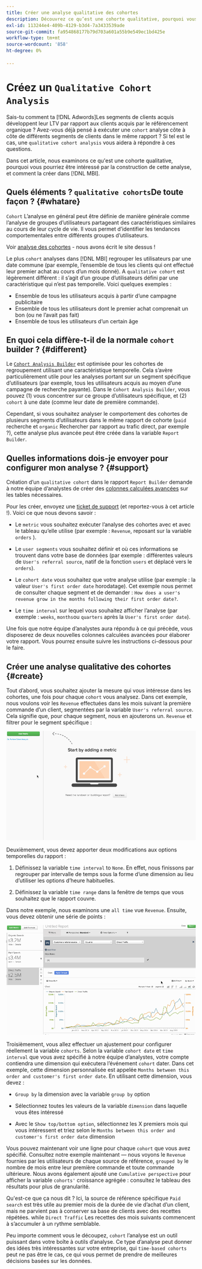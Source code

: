 ```yaml
---
title: Créer une analyse qualitative des cohortes
description: Découvrez ce qu’est une cohorte qualitative, pourquoi vous pourriez être intéressé par la création de cette analyse et comment la créer dans [!DNL MBI].
exl-id: 113244e4-409b-4129-b3d4-7a3433539ade
source-git-commit: fa954868177b79d703a601a55b9e549ec1bd425e
workflow-type: tm+mt
source-wordcount: '858'
ht-degree: 0%

---
```


# Créez un `Qualitative Cohort Analysis`

Sais-tu comment ta [!DNL Adwords]Les segments de clients acquis développent leur LTV par rapport aux clients acquis par le référencement organique ? Avez-vous déjà pensé à exécuter une `cohort` analyse côte à côte de différents segments de clients dans le même rapport ? Si tel est le cas, une `qualitative cohort analysis` vous aidera à répondre à ces questions.

Dans cet article, nous examinons ce qu&#39;est une cohorte qualitative, pourquoi vous pourriez être intéressé par la construction de cette analyse, et comment la créer dans [!DNL MBI].

## Quels éléments ? `qualitative cohorts`De toute façon ? {#whatare}

`Cohort` L’analyse en général peut être définie de manière générale comme l’analyse de groupes d’utilisateurs partageant des caractéristiques similaires au cours de leur cycle de vie. Il vous permet d’identifier les tendances comportementales entre différents groupes d’utilisateurs.

Voir [analyse des cohortes](https://www.cohortanalysis.com/) - nous avons écrit le site dessus !

Le plus `cohort` analyses dans [!DNL MBI] regrouper les utilisateurs par une date commune (par exemple, l’ensemble de tous les clients qui ont effectué leur premier achat au cours d’un mois donné). A `qualitative cohort` est légèrement différent : il s’agit d’un groupe d’utilisateurs défini par une caractéristique qui n’est pas temporelle. Voici quelques exemples :

* Ensemble de tous les utilisateurs acquis à partir d’une campagne publicitaire
* Ensemble de tous les utilisateurs dont le premier achat comprenait un bon (ou ne l’avait pas fait)
* Ensemble de tous les utilisateurs d’un certain âge

## En quoi cela diffère-t-il de la normale `cohort` builder ? {#different}

Le [`Cohort Analysis Builder`](../dev-reports/cohort-rpt-bldr.md) est optimisée pour les cohortes de regroupement utilisant une caractéristique temporelle. Cela s’avère particulièrement utile pour les analyses portant sur un segment spécifique d’utilisateurs (par exemple, tous les utilisateurs acquis au moyen d’une campagne de recherche payante). Dans le `Cohort Analysis Builder`, vous pouvez (1) vous concentrer sur ce groupe d’utilisateurs spécifique, et (2) `cohort` à une date (comme leur date de première commande).

Cependant, si vous souhaitez analyser le comportement des cohortes de plusieurs segments d’utilisateurs dans le même rapport de cohorte (`paid` recherche et `organic` Rechercher par rapport au trafic direct, par exemple ?), cette analyse plus avancée peut être créée dans la variable `Report Builder`.

## Quelles informations dois-je envoyer pour configurer mon analyse ? {#support}

Création d’un `qualitative cohort` dans le rapport `Report Builder` demande à notre équipe d’analystes de créer des [colonnes calculées avancées](../data-warehouse-mgr/creating-calculated-columns.md) sur les tables nécessaires.

Pour les créer, envoyez une [ticket de support](https://experienceleague.adobe.com/docs/commerce-knowledge-base/kb/troubleshooting/miscellaneous/mbi-service-policies.html?lang=en) (et reportez-vous à cet article !). Voici ce que nous devons savoir :

* Le `metric` vous souhaitez exécuter l’analyse des cohortes avec et avec le tableau qu’elle utilise (par exemple : `Revenue`, reposant sur la variable `orders` ).

* Le `user segments` vous souhaitez définir et où ces informations se trouvent dans votre base de données (par exemple : différentes valeurs de `User's referral source`, natif de la fonction `users` et déplacé vers le `orders`).

* Le `cohort date` vous souhaitez que votre analyse utilise (par exemple : la valeur `User's first order date` horodatage). Cet exemple nous permet de consulter chaque segment et de demander : `How does a user's revenue grow in the months following their first order date?`.

* Le `time interval` sur lequel vous souhaitez afficher l’analyse (par exemple : `weeks`, `months`ou `quarters` après la `User's first order date`).

Une fois que notre équipe d’analystes aura répondu à ce qui précède, vous disposerez de deux nouvelles colonnes calculées avancées pour élaborer votre rapport. Vous pourrez ensuite suivre les instructions ci-dessous pour le faire.

## Créer une analyse qualitative des cohortes {#create}

Tout d’abord, vous souhaitez ajouter la mesure qui vous intéresse dans les cohortes, une fois pour chaque `cohort` vous analysez. Dans cet exemple, nous voulons voir les `Revenue` effectuées dans les mois suivant la première commande d’un client, segmentées par la variable `User's referral source`. Cela signifie que, pour chaque segment, nous en ajouterons un. `Revenue` et filtrer pour le segment spécifique :

![](../../assets/qualcohort1.gif)

Deuxièmement, vous devez apporter deux modifications aux options temporelles du rapport :

1. Définissez la variable `time interval` to `None`. En effet, nous finissons par regrouper par intervalle de temps sous la forme d’une dimension au lieu d’utiliser les options d’heure habituelles.

1. Définissez la variable `time range` dans la fenêtre de temps que vous souhaitez que le rapport couvre.

Dans notre exemple, nous examinons une `all time` vue `Revenue`. Ensuite, vous devez obtenir une série de points :

![](../../assets/qualcohort2.gif)

Troisièmement, vous allez effectuer un ajustement pour configurer réellement la variable `cohorts`. Selon la variable `cohort date` et `time interval` que vous avez spécifié à notre équipe d’analystes, votre compte contiendra une dimension qui exécutera l’événement `cohort` dater. Dans cet exemple, cette dimension personnalisée est appelée `Months between this order and customer's first order date`. En utilisant cette dimension, vous devez :

* `Group by` la dimension avec la variable `group by` option

* Sélectionnez toutes les valeurs de la variable `dimension` dans laquelle vous êtes intéressé

* Avec le `Show top/bottom option`, sélectionnez les X premiers mois qui vous intéressent et triez selon le `Months between this order and customer's first order date` dimension

Vous pouvez maintenant voir une ligne pour chaque `cohort` que vous avez spécifié. Consultez notre exemple maintenant — nous voyons le `Revenue` fournies par les utilisateurs de chaque source de référence, `grouped by` le nombre de mois entre leur première commande et toute commande ultérieure. Nous avons également ajouté une `Cumulative perspective` pour afficher la variable `cohorts'` croissance agrégée : consultez le tableau des résultats pour plus de granularité.

Qu&#39;est-ce que ça nous dit ? Ici, la source de référence spécifique `Paid search` est très utile au premier mois de la durée de vie d’achat d’un client, mais ne parvient pas à conserver sa base de clients avec des recettes répétées. while `Direct Traffic` Les recettes des mois suivants commencent à s’accumuler à un rythme semblable.

Peu importe comment vous le découpez, `cohort` l’analyse est un outil puissant dans votre boîte à outils d’analyse. Ce type d’analyse peut donner des idées très intéressantes sur votre entreprise, qui `time-based cohorts` peut ne pas être le cas, ce qui vous permet de prendre de meilleures décisions basées sur les données.
